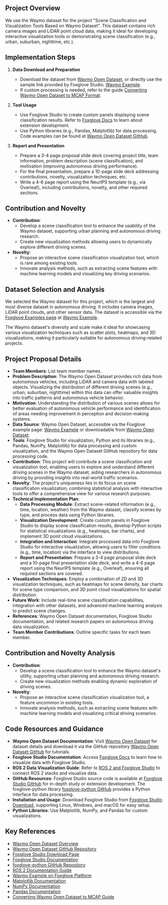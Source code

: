 ## Project Overview
We use the Waymo dataset for the project "Scene Classification and Visualization Tools Based on Waymo Dataset". This dataset contains rich camera images and LiDAR point cloud data, making it ideal for developing interactive visualization tools or demonstrating scene classification (e.g., urban, suburban, nighttime, etc.).

## Implementation Steps
1. **Data Download and Preparation**  
   - Download the dataset from [Waymo Open Dataset](https://waymo.com/open/), or directly use the sample link provided by Foxglove Studio: [Waymo Example](https://app.foxglove.dev/~/view?ds=foxglove-sample-stream&ds.recordingId=rec_0dHYwkGj9g7eA9DE&ds.overrideLayoutId=df51964b-b84a-4e12-a11e-067e2fce9c1c).  
   - If custom processing is needed, refer to the guide [Converting Waymo Open Dataset to MCAP Format](https://foxglove.dev/blog/converting-the-waymo-open-dataset-to-mcap).

2. **Tool Usage** 
   - Use Foxglove Studio to create custom panels displaying scene classification results. Refer to [Foxglove Docs](https://docs.foxglove.dev/docs) to learn about extension development.  
   - Use Python libraries (e.g., Pandas, Matplotlib) for data processing. Code examples can be found at [Waymo Open Dataset GitHub](https://github.com/waymo-research/waymo-open-dataset).

3. **Report and Presentation**  
   - Prepare a 3-4 page proposal slide deck covering project title, team information, problem description (scene classification), and motivation (improving autonomous driving performance).  
   - For the final presentation, prepare a 10-page slide deck addressing contributions, novelty, visualization techniques, etc.  
   - Write a 4-6 page report using the NeurIPS template (e.g., via Overleaf), including contributions, novelty, and other required sections.

## Contribution and Novelty
- **Contribution**:  
  - Develop a scene classification tool to enhance the usability of the Waymo dataset, supporting urban planning and autonomous driving research.  
  - Create new visualization methods allowing users to dynamically explore different driving scenes.  
- **Novelty**:  
  - Propose an interactive scene classification visualization tool, which is rare among existing tools.  
  - Innovate analysis methods, such as extracting scene features with machine learning models and visualizing key driving scenarios.

## Dataset Selection and Analysis
We selected the Waymo dataset for this project, which is the largest and most diverse dataset in autonomous driving. It includes camera images, LiDAR point clouds, and other sensor data. The dataset is accessible via the [Foxglove Examples page](https://foxglove.dev/examples) at [Waymo Example](https://app.foxglove.dev/~/view?ds=foxglove-sample-stream&ds.recordingId=rec_0dHYwkGj9g7eA9DE&ds.overrideLayoutId=df51964b-b84a-4e12-a11e-067e2fce9c1c).

The Waymo dataset's diversity and scale make it ideal for showcasing various visualization techniques such as scatter plots, heatmaps, and 3D visualizations, making it particularly suitable for autonomous driving-related projects.

## Project Proposal Details
- **Team Members**: List team member names.  
- **Problem Description**: The Waymo Open Dataset provides rich data from autonomous vehicles, including LiDAR and camera data with labeled objects. Visualizing the distribution of different driving scenes (e.g., urban, suburban, nighttime) within this data can offer valuable insights into traffic patterns and autonomous vehicle behavior.  
- **Motivation**: Understanding the distribution of various scenes allows for better evaluation of autonomous vehicle performance and identification of areas needing improvement in perception and decision-making systems.  
- **Data Source**: Waymo Open Dataset, accessible via the Foxglove example page: [Waymo Example](https://app.foxglove.dev/~/view?ds=foxglove-sample-stream&ds.recordingId=rec_0dHYwkGj9g7eA9DE&ds.overrideLayoutId=df51964b-b84a-4e12-a11e-067e2fce9c1c) or downloadable from [Waymo Open Dataset](https://waymo.com/open/).  
- **Tools**: Foxglove Studio for visualization, Python and its libraries (e.g., Pandas, NumPy, Matplotlib) for data processing and custom visualization, and the Waymo Open Dataset GitHub repository for data processing code.  
- **Contribution**: This project will contribute a scene classification and visualization tool, enabling users to explore and understand different driving scenes in the Waymo dataset, aiding researchers in autonomous driving by providing insights into real-world traffic scenarios.  
- **Novelty**: The project's uniqueness lies in its focus on scene classification visualization, combining statistical analysis with interactive tools to offer a comprehensive view for various research purposes.  
- **Technical Implementation Plan**:  
  - **Data Processing Module**: Extract scene-related information (e.g., time, location, weather) from the Waymo dataset, classify scenes by type, and process data using Python libraries.  
  - **Visualization Development**: Create custom panels in Foxglove Studio to display scene classification results, develop Python scripts for statistical visualizations (e.g., heatmaps, bar charts), and implement 3D point cloud visualizations.  
  - **Integration and Interaction**: Integrate processed data into Foxglove Studio for interactive visualization, allowing users to filter conditions (e.g., time, location) via the interface to view distributions.  
  - **Report and Presentation**: Prepare a 3-4 page proposal slide deck and a 10-page final presentation slide deck, and write a 4-6 page report using the NeurIPS template (e.g., Overleaf), ensuring all required sections are covered.  
- **Visualization Techniques**: Employ a combination of 2D and 3D visualization techniques, such as heatmaps for scene density, bar charts for scene type comparison, and 3D point cloud visualizations for spatial distribution.  
- **Future Work**: Include real-time scene classification capabilities, integration with other datasets, and advanced machine learning analysis to predict scene changes.  
- **References**: Waymo Open Dataset documentation, Foxglove Studio documentation, and related research papers on autonomous driving data visualization.  
- **Team Member Contributions**: Outline specific tasks for each team member.

## Contribution and Novelty Analysis
- **Contribution**:  
  - Develop a scene classification tool to enhance the Waymo dataset's utility, supporting urban planning and autonomous driving research.  
  - Create new visualization methods enabling dynamic exploration of driving scenes.  
- **Novelty**:  
  - Propose an interactive scene classification visualization tool, a feature uncommon in existing tools.  
  - Innovate analysis methods, such as extracting scene features with machine learning models and visualizing critical driving scenarios.

## Code Resources and Guidance
- **Waymo Open Dataset Documentation**: Visit [Waymo Open Dataset](https://waymo.com/open/) for dataset details and download it via the GitHub repository [Waymo Open Dataset GitHub](https://github.com/waymo-research/waymo-open-dataset) for tutorials.  
- **Foxglove Studio Documentation**: Access [Foxglove Docs](https://docs.foxglove.dev/docs) to learn how to visualize data with Foxglove Studio.  
- **ROS 2 Data Visualization Guide**: Refer to [ROS 2 and Foxglove Studio](https://docs.ros.org/en/foxy/How-To-Guides/Visualizing-ROS-2-Data-With-Foxglove-Studio.html) to connect ROS 2 stacks and visualize data.  
- **GitHub Resources**: Foxglove Studio source code is available at [Foxglove Studio GitHub](https://github.com/foxglove/studio) for in-depth study or extension development. The foxglove-python library [foxglove-python GitHub](https://github.com/foxglove/foxglove-python) provides a Python interface for data processing.  
- **Installation and Usage**: Download Foxglove Studio from [Foxglove Studio Download](https://foxglove.dev/download), supporting Linux, Windows, and macOS for easy setup.  
- **Python Libraries**: Use Matplotlib, NumPy, and Pandas for custom visualizations.

## Key References
- [Waymo Open Dataset Overview](https://waymo.com/open/)  
- [Waymo Open Dataset GitHub Repository](https://github.com/waymo-research/waymo-open-dataset)  
- [Foxglove Studio Download Page](https://foxglove.dev/download)  
- [Foxglove Studio Documentation](https://docs.foxglove.dev/docs)  
- [foxglove-python GitHub Repository](https://github.com/foxglove/foxglove-python)  
- [ROS 2 Documentation Guide](https://docs.ros.org/en/foxy/How-To-Guides/Visualizing-ROS-2-Data-With-Foxglove-Studio.html)  
- [Waymo Example on Foxglove Platform](https://app.foxglove.dev/~/view?ds=foxglove-sample-stream&ds.recordingId=rec_0dHYwkGj9g7eA9DE&ds.overrideLayoutId=df51964b-b84a-4e12-a11e-067e2fce9c1c)  
- [Matplotlib Documentation](https://matplotlib.org/)  
- [NumPy Documentation](https://numpy.org/)  
- [Pandas Documentation](https://pandas.pydata.org/)  
- [Converting Waymo Open Dataset to MCAP Guide](https://foxglove.dev/blog/converting-the-waymo-open-dataset-to-mcap)
